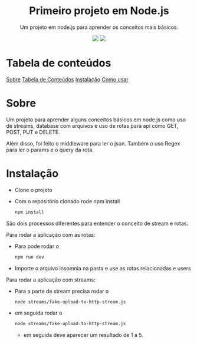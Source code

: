 <h1 align="center">
  Primeiro projeto em Node.js
</h1>

<p align="center">
  Um projeto em node.js para aprender os conceitos mais básicos. 
</p>

<p align="center">
  <img src="https://img.shields.io/badge/node-v18.13.0-%23339933">
  <img src="https://img.shields.io/badge/status-finish-%23339933">
</p>

Tabela de conteúdos
=================
<!--ts-->
  [Sobre](#Sobre)
  [Tabela de Conteúdos](#tabela-de-conteúdos)
  [Instalação](#instalação)
  [Como usar](#como-usar)
<!--te-->

# Sobre

Um projeto para aprender alguns conceitos básicos em node.js como uso de streams, database com arquivos e uso de rotas para api como GET, POST, PUT e DELETE.

Além disso, foi feito o middleware para ler o json. Também o uso Regex para ler o params e o query da rota.

# Instalação

- Clone o projeto
- Com o repositório clonado rode npm install

  ```bash
  npm install
  ```

São dois processos diferentes para entender o conceito de stream e rotas.

Para rodar a aplicação com as rotas:

- Para pode rodar o 

  ```bash
  npm run dev
  ```

- Importe o arquivo insomnia na pasta e use as rotas relacionadas e users

Para rodar a aplicação com streams:

- Para a parte de stream precisa rodar o 

  ```bash
  node streams/fake-upload-to-http-stream.js
  ```

- em seguida rodar o 

  ```bash
  node streams/fake-upload-to-http-stream.js
  ```

  - em seguida deve aparecer um resultado de 1 a 5.



